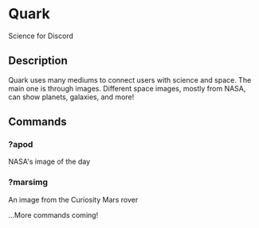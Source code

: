 # Quark
Science for Discord

## Description

Quark uses many mediums to connect users with science and space. The main one is through images. Different space images, mostly from NASA, can show planets, galaxies, and more!

## Commands

### ?apod

NASA's image of the day

### ?marsimg

An image from the Curiosity Mars rover

...More commands coming!